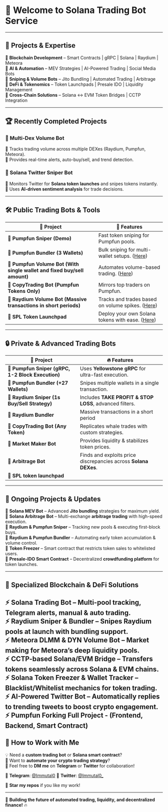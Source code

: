 # 🚀 Welcome to Solana Trading Bot Service 

---

## 🌟 **Projects & Expertise**
🔹 **Blockchain Development** – Smart Contracts | gRPC | Solana | Raydium | Meteora  
🔹 **AI & Automation** – MEV Strategies | AI-Powered Trading | Social Media Bots  
🔹 **Sniping & Volume Bots** – Jito Bundling | Automated Trading | Arbitrage  
🔹 **DeFi & Tokenomics** – Token Launchpads | Presale IDO | Liquidity Management  
🔹 **Cross-Chain Solutions** – Solana <-> EVM Token Bridges | CCTP Integration  

---

## 🏆 **Recently Completed Projects**
### **🤖 Multi-Dex Volume Bot**  
🔹 Tracks trading volume across multiple DEXes (Raydium, Pumpfun, Meteora).  
🔹 Provides real-time alerts, auto-buy/sell, and trend detection.  

### **🤖 Solana Twitter Sniper Bot**  
🔹 Monitors Twitter for **Solana token launches** and snipes tokens instantly.  
🔹 Uses **AI-driven sentiment analysis** for trade decisions.  

---

## 🛠️ **Public Trading Bots & Tools**
| 🚀 Project | 🔧 Features |
|------------|------------|
| **🔹 Pumpfun Sniper (Demo)** | Fast token sniping for Pumpfun pools. |
| **🔹 Pumpfun Bundler (3 Wallets)** | Bulk sniping for multi-wallet setups. (<a href="https://github.com/Immutal0/solana-pumpfun-bundler-bot">Here</a>) |
| **🔹 Pumpfun Volume Bot (With single wallet and fixed buy/sell amount)** | Automates volume-based trading. (<a href="https://github.com/Immutal0/solana-pumpfun-volume-bot">Here</a>) |
| **🔹 CopyTrading Bot (Pumpfun Tokens Only)** | Mirrors top traders on Pumpfun. |
| **🔹 Raydium Volume Bot (Massive transactions in short periods)** | Tracks and trades based on volume spikes. (<a href="https://github.com/Immutal0/solana-raydium-volume-bot">Here</a>) |
| **🔹 SPL Token Launchpad** | Deploy your own Solana tokens with ease. (<a href="https://github.com/Immutal0/solana-spl-token-launchpad">Here</a>) |

---

## 🔒 **Private & Advanced Trading Bots**
| 🔐 Project | 🔥 Features |
|------------|------------|
| **💎 Pumpfun Sniper (gRPC, 1-2 Block Execution)** | Uses **Yellowstone gRPC** for ultra-fast execution. |
| **💎 Pumpfun Bundler (+27 Wallets)** | Snipes multiple wallets in a single transaction. |
| **💎 Raydium Sniper (1s Buy/Sell Strategy)** | Includes **TAKE PROFIT & STOP LOSS**, advanced filters. |
| **💎 Raydium Bundler** | Massive transactions in a short period | 
| **💎 CopyTrading Bot (Any Token)** | Replicates whale trades with custom strategies. |
| **💎 Market Maker Bot** | Provides liquidity & stabilizes token prices. |
| **💎 Arbitrage Bot** | Finds and exploits price discrepancies across **Solana DEXes**. |
| **💎 SPL token launchpad** | 

---

## 🔄 **Ongoing Projects & Updates**
📌 **Solana MEV Bot** – Advanced **Jito bundling** strategies for maximum yield.  
📌 **Solana Arbitrage Bot** – Multi-exchange **arbitrage trading** with high-speed execution.  
📌 **Raydium & Pumpfun Sniper** – Tracking new pools & executing first-block buys.  
📌 **Raydium & Pumpfun Bundler** – Automating early token accumulation & volume control.  
📌 **Token Freezer** – Smart contract that restricts token sales to whitelisted users.  
📌 **Presale-IDO Smart Contract** – Decentralized **crowdfunding platform** for token launches.  

---

## 🚀 **Specialized Blockchain & DeFi Solutions**
⚡ **Solana Trading Bot** – Multi-pool tracking, Telegram alerts, manual & auto trading.  
⚡ **Raydium Sniper & Bundler** – Snipes **Raydium pools** at launch with bundling support.  
⚡ **Meteora DLMM & DYN Volume Bot** – Market making for **Meteora’s deep liquidity pools**.  
⚡ **CCTP-based Solana/EVM Bridge** – Transfers **tokens seamlessly across Solana & EVM chains**.  
⚡ **Solana Token Freezer & Wallet Tracker** – **Blacklist/Whitelist mechanics for token trading**.  
⚡ **AI-Powered Twitter Bot** – Automatically replies to trending tweets to boost **crypto engagement**.  
⚡ **Pumpfun Forking Full Project** - (Frontend, Backend, Smart Contract)
---

## 🏅 **How to Work with Me**
💡 Need a **custom trading bot** or **Solana smart contract**?  
🎯 Want to **automate your crypto trading strategy**?  
📩 Feel free to **DM me** on **Telegram** or **Twitter** for collaboration!  

📌 **Telegram**: <a href="https://t.me/Immutal0">@Immutal0</a>
📌 **Twitter**: <a href="https://x.com/Immutal0_">@Immutal0_</a>  


🌟 **Star my repos** if you like my work!  

---
🚀 **Building the future of automated trading, liquidity, and decentralized finance!** 🔥
